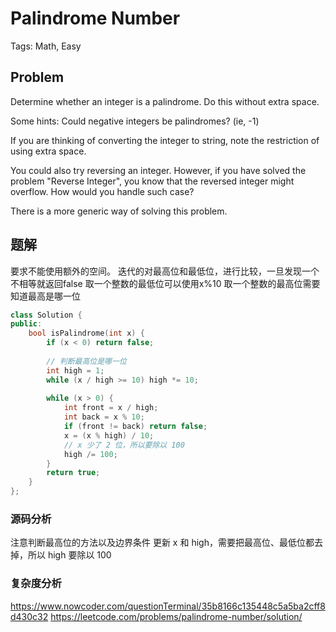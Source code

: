 # Palindrome Number

Tags: Math, Easy

## Problem

Determine whether an integer is a palindrome. Do this without extra space.

Some hints:
Could negative integers be palindromes? (ie, -1)

If you are thinking of converting the integer to string, note the restriction of using extra space.

You could also try reversing an integer. However, if you have solved the problem "Reverse Integer", you know that the reversed integer might overflow. How would you handle such case?

There is a more generic way of solving this problem.

## 题解

要求不能使用额外的空间。
迭代的对最高位和最低位，进行比较，一旦发现一个不相等就返回false
取一个整数的最低位可以使用x%10
取一个整数的最高位需要知道最高是哪一位

```cpp
class Solution {
public:
    bool isPalindrome(int x) {
        if (x < 0) return false;
        
        // 判断最高位是哪一位
        int high = 1;
        while (x / high >= 10) high *= 10;
        
        while (x > 0) {
            int front = x / high;
            int back = x % 10;
            if (front != back) return false;
            x = (x % high) / 10;
            // x 少了 2 位，所以要除以 100
            high /= 100;
        }
        return true;
    }
};
```

### 源码分析

注意判断最高位的方法以及边界条件
更新 x 和 high，需要把最高位、最低位都去掉，所以 high 要除以 100

### 复杂度分析


https://www.nowcoder.com/questionTerminal/35b8166c135448c5a5ba2cff8d430c32
https://leetcode.com/problems/palindrome-number/solution/